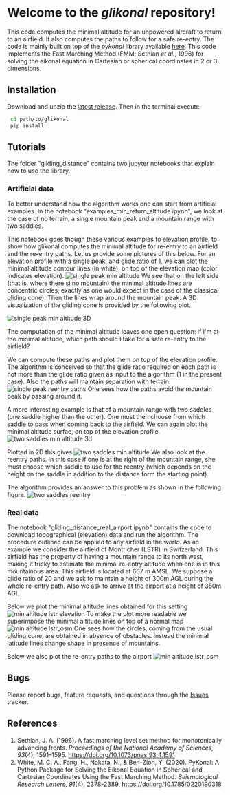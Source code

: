 # Welcome to the *glikonal* repository!
This code computes the minimal altitude for an unpowered aircraft to return to an airfield.
It also computes the paths to follow for a safe re-entry.
The code is mainly built on top of the *pykonal* library available [here](https://github.com/malcolmw/pykonal).
This code implements the Fast Marching Method (FMM; Sethian *et al.*, 1996) for solving the eikonal equation in Cartesian or spherical coordinates in 2 or 3 dimensions.


## Installation

Download and unzip the [latest release](https://github.com/giovannipiccioli/glikonal/releases "Releases").
Then in the terminal execute
```bash
 cd path/to/glikonal
 pip install .
```

## Tutorials
The folder "gliding_distance" contains two jupyter notebooks that explain how to use the library.
### Artificial data
To better understand how the algorithm works one can start from artificial examples. In the notebook "examples_min_return_altitude.ipynb", we look at the case of no terrain, a single mountain peak and a mountain range with two saddles.

This notebook goes though these various examples fo elevation profile, to show how glikonal computes the minimal altitude for re-entry to an airfield and the re-entry paths.
Let us provide some pictures of this below.
For an elevation profile with a single peak, and glide ratio of 1, we can plot the minimal altitude contour lines (in white), on top of the elevation map (color indicates elevation).
![single peak min altitude](./gliding_distance/pics/single_peak_min_altitude.png)
We see that on the left side (that is, where there si no mountain) the minimal altitude lines are concentric circles, exactly as one would expect in the case of the classical gliding cone). Then the lines wrap around the mountain peak. 
A 3D visualization of the gliding cone is provided by the following plot.

![single peak min altitude 3D](./gliding_distance/pics/min_altitude_single_peak_3d.png)

The computation of the minimal altitude leaves one open question: if I'm at the minimal altitude, which path should I take for a safe re-entry to the airfield?

We can compute these paths and plot them on top of the elevation profile. The algorithm is conceived so that the glide ratio required on each path is not more than the glide ratio given as input to the algorithm (1 in the present case). Also the paths will maintain separation with terrain.
![single peak reentry paths](./gliding_distance/pics/reentry_paths_single_peak.png)
One sees how the paths avoid the mountain peak by passing around it.

A more interesting example is that of a mountain range with two saddles (one saddle higher than the other). One must then choose from which saddle to pass when coming back to the airfield. 
We can again plot the minimal altitude surfae, on top of the elevation profile.
![two saddles min altitude 3d](./gliding_distance/pics/min_altitude_two_saddles_3d.png)

Plotted in 2D this gives
![two saddles min altitude](./gliding_distance/pics/two_saddles_min_altitude.png)
We also look at the reentry paths. In this case if one is at the right of the mountain range, she must choose which saddle to use for the reentry (which depends on the height on the saddle in addition to the distance form the starting point).

The algorithm provides an answer to this problem as shown in the following figure. 
![two saddles reentry](./gliding_distance/pics/reentry_two_saddles.png)


### Real data
The notebook "gliding_distance_real_airport.ipynb" contains the code to download topographical (elevation) data and run the algorithm. The procedure outlined can be applied to any airfield in the world. As an example we consider the airfield of Montricher (LSTR) in Switzerland.
This airfield has the property of having a mountain range to its north west, making it tricky to estimate the minimal re-entry altitude when one is in this mountainous area. 
This airfield is located at 667 m AMSL. We suppose a glide ratio of 20 and we ask to maintain a height of 300m AGL during the whole re-entry path. Also we ask to arrive at the airport at a height of 350m AGL. 

Below we plot the minimal altitude lines obtained for this setting
![min altitude lstr elevation](./gliding_distance/pics/minimal_glide_altitude_lstr_elevation.png)
To make the plot more readable we superimpose the minimal altitude lines on top of a normal map
![min altitude lstr_osm](./gliding_distance/pics/minimal_glide_altitude_lstr_osm.png)
One sees how the circles, coming from the usual gliding cone, are obtained in absence of obstacles. Instead the minimal latitude lines change shape in presence of mountains.

Below we also plot the re-entry paths to the airport
![min altitude lstr_osm](./gliding_distance/pics/re_entry_paths_lstr_osm.png)





## Bugs
Please report bugs, feature requests, and questions through the [Issues](https://github.com/giovannipiccioli/glikonal/issues "Glikonal Issues tracker") tracker.

## References
1. Sethian, J. A. (1996). A fast marching level set method for monotonically advancing fronts. *Proceedings of the National Academy of Sciences, 93*(4), 1591–1595. https://doi.org/10.1073/pnas.93.4.1591
2. White, M. C. A., Fang, H., Nakata, N., & Ben-Zion, Y. (2020). PyKonal: A Python Package for Solving the Eikonal Equation in Spherical and Cartesian Coordinates Using the Fast Marching Method. *Seismological Research Letters, 91*(4), 2378-2389. https://doi.org/10.1785/0220190318

